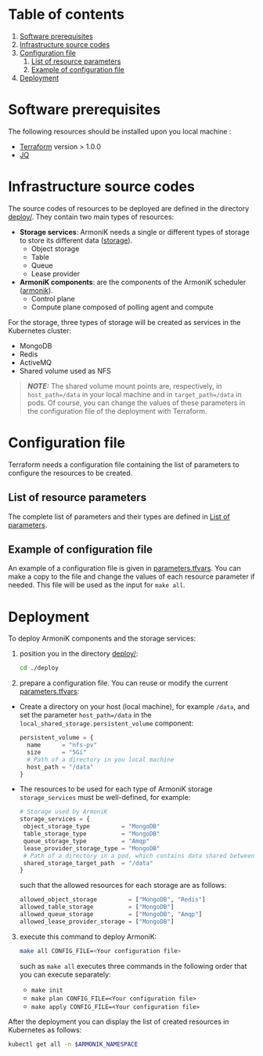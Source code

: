# Table of contents

1. [Software prerequisites](#software-prerequisites)
2. [Infrastructure source codes](#infrastructure-source-codes)
3. [Configuration file](#configuration-file)
    1. [List of resource parameters](#list-of-resource-parameters)
    2. [Example of configuration file](#example-of-configuration-file)
4. [Deployment](#deployment)

# Software prerequisites <a name="software-prerequisites"></a>

The following resources should be installed upon you local machine :

* [Terraform](https://learn.hashicorp.com/tutorials/terraform/install-cli) version > 1.0.0
* [JQ](https://stedolan.github.io/jq/)

# Infrastructure source codes <a name="nfrastructure-source-codes"></a>

The source codes of resources to be deployed are defined in the directory [deploy/](../deploy). They contain two main
types of resources:

* **Storage services**: ArmoniK needs a single or different types of storage to store its different
  data ([storage](../deploy/modules/storage)).
    * Object storage
    * Table
    * Queue
    * Lease provider
* **ArmoniK components**: are the components of the ArmoniK scheduler ([armonik](../deploy/modules/armonik)).
    * Control plane
    * Compute plane composed of polling agent and compute

For the storage, three types of storage will be created as services in the Kubernetes cluster:

* MongoDB
* Redis
* ActiveMQ
* Shared volume used as NFS

> **_NOTE:_**  The shared volume mount points are, respectively, in `host_path=/data` in your local machine and in
`target_path=/data` in pods. Of course, you can change the values of these parameters in the configuration file of the deployment with Terraform.

# Configuration file <a name="configuration-file"></a>

Terraform needs a configuration file containing the list of parameters to configure the resources to be created.

## List of resource parameters <a name="list-of-resource-parameters"></a>

The complete list of parameters and their types are defined in [List of parameters](../docs/README.configuration.md).

## Example of configuration file <a name="example-of-configuration-file"></a>

An example of a configuration file is given in [parameters.tfvars](../deploy/parameters.tfvars). You can make a copy to
the file and change the values of each resource parameter if needed. This file will be used as the input for `make all`.

# Deployment <a name="deployment"></a>

To deploy ArmoniK components and the storage services:

1. position you in the directory [deploy/](../deploy):

    ```bash
    cd ./deploy
    ```

2. prepare a configuration file. You can reuse or modify the current [parameters.tfvars](../deploy/parameters.tfvars):

* Create a directory on your host (local machine), for example `/data`, and set the parameter `host_path=/data` in
  the `local_shared_storage.persistent_volume` component:

    ```terraform
    persistent_volume = {
      name      = "nfs-pv"
      size      = "5Gi"
      # Path of a directory in you local machine
      host_path = "/data"
    }
    ```

* The resources to be used for each type of ArmoniK storage `storage_services` must be well-defined, for example:

    ```terraform
    # Storage used by ArmoniK
    storage_services = {
     object_storage_type         = "MongoDB"
     table_storage_type          = "MongoDB"
     queue_storage_type          = "Amqp"
     lease_provider_storage_type = "MongoDB"
     # Path of a directory in a pod, which contains data shared between pods and your local machine
     shared_storage_target_path  = "/data"
    }
    ```

    such that the allowed resources for each storage are as follows:

    ```terraform
    allowed_object_storage         = ["MongoDB", "Redis"]
    allowed_table_storage          = ["MongoDB"]
    allowed_queue_storage          = ["MongoDB", "Amqp"]
    allowed_lease_provider_storage = ["MongoDB"]
    ```

3. execute this command to deploy ArmoniK:

    ```bash
    make all CONFIG_FILE=<Your configuration file> 
    ```

    such as `make all` executes three commands in the following order that you can execute separately:

   * `make init`
   * `make plan CONFIG_FILE=<Your configuration file>`
   * `make apply CONFIG_FILE=<Your configuration file>`

After the deployment you can display the list of created resources in Kubernetes as follows:

```bash
kubectl get all -n $ARMONIK_NAMESPACE
```